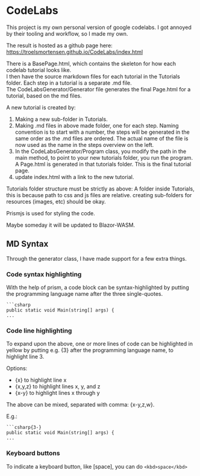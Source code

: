 # CodeLabs

This project is my own personal version of google codelabs. I got annoyed by their tooling and workflow, so I made my own.

The result is hosted as a github page here: https://troelsmortensen.github.io/CodeLabs/index.html

There is a BasePage.html, which contains the skeleton for how each codelab tutorial looks like.  
I then have the source markdown files for each tutorial in the Tutorials folder. Each step in a tutorial is a separate .md file.  
The CodeLabsGenerator/Generator file generates the final Page.html for a tutorial, based on the md files. 

A new tutorial is created by:
1) Making a new sub-folder in Tutorials.
2) Making .md files in above made folder, one for each step. Naming convention is to start with a number, the steps will be generated in the same order as the .md files are ordered. The actual name of the file is now used as the name in the steps overview on the left.
3) In the CodeLabsGenerator/Program class, you modify the path in the main method, to point to your new tutorials folder, you run the program. A Page.html is generated in that tutorials folder. This is the final tutorial page.
4) update index.html with a link to the new tutorial.

Tutorials folder structure must be strictly as above: A folder inside Tutorials, this is because path to css and js files are relative. creating sub-folders for resources (images, etc) should be okay.

Prismjs is used for styling the code.

Maybe someday it will be updated to Blazor-WASM.

## MD Syntax
Through the generator class, I have made support for a few extra things.

### Code syntax highlighting
With the help of prism, a code block can be syntax-highlighted by putting the programming language name after the three single-quotes.
```
```csharp
public static void Main(string[] args) {
...
```
### Code line highlighting
To expand upon the above, one or more lines of code can be highlighted in yellow by putting e.g. {3} after the programming language name, to highlight line 3.

Options:
* {x} to highlight line x
* {x,y,z} to highlight lines x, y, and z
* {x-y} to highlight lines x through y

The above can be mixed, separated with comma: {x-y,z,w}.

E.g.:
```
```csharp{3-}
public static void Main(string[] args) {
...
```

### Keyboard buttons
To indicate a keyboard button, like [space], you can do 
`<kbd>space</kbd>`
